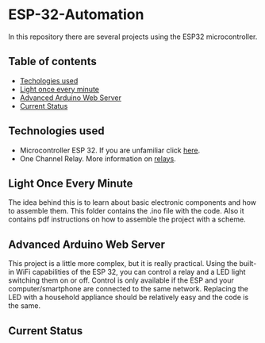 # ESP-32-Automation
In this repository there are several projects using the ESP32 microcontroller.

## Table of contents
* [Techologies used](#technologies-used)
* [Light once every minute](#light-once-every-minute)
* [Advanced Arduino Web Server](#advanced-arduino-web-server)
* [Current Status](#current-status)



## Technologies used

+ Microcontroller ESP 32.  If you are unfamiliar click [here](https://www.espressif.com/en/products/socs/esp32).
+ One Channel Relay. More information on [relays](https://en.wikipedia.org/wiki/Relay).



## Light Once Every Minute
The idea behind this is to learn about basic electronic components and how to assemble them.
This folder contains the .ino file with the code.
Also it contains pdf instructions on how to assemble the project with a scheme.



## Advanced Arduino Web Server
This project is a little more complex, but it is really practical.
Using the built-in WiFi capabilities of the ESP 32, you can control a relay and a LED light switching them on or off.
Control is only available if the ESP and your computer/smartphone are connected to the same network.
Replacing the LED with a household appliance should be relatively easy and the code is the same.

## Current Status
